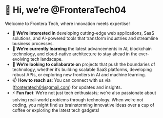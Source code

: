 # 👋 Hi, we’re @FronteraTech04

Welcome to Frontera Tech, where innovation meets expertise!

- 👀 **We’re interested in** developing cutting-edge web applications, SaaS solutions, and AI-powered tools that transform industries and streamline business processes.
- 🌱 **We’re currently learning** the latest advancements in AI, blockchain technology, and cloud-native architecture to stay ahead in the ever-evolving tech landscape.
- 💞️ **We’re looking to collaborate on** projects that push the boundaries of technology, whether it’s building scalable SaaS platforms, developing robust APIs, or exploring new frontiers in AI and machine learning.
- 📫 **How to reach us**: You can connect with us via (fronteratech04@gmail.com) for updates and insights.
- ⚡ **Fun fact**: We’re not just tech enthusiasts; we’re also passionate about solving real-world problems through technology. When we’re not coding, you might find us brainstorming innovative ideas over a cup of coffee or exploring the latest tech gadgets!

<!---
FronteraTech04/FronteraTech04 is a ✨ special ✨ repository because its `README.md` (this file) appears on your GitHub profile.
You can click the Preview link to take a look at your changes.
--->
